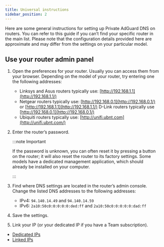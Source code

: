 ```yaml
---
title: Universal instructions
sidebar_position: 2
---
```


Here are some general instructions for setting up Private AdGuard DNS on routers. You can refer to this guide if you can’t find your specific router in the main list. Please note that the configuration details provided here are approximate and may differ from the settings on your particular model.

## Use your router admin panel

1. Open the preferences for your router. Usually you can access them from your browser. Depending on the model of your router, try entering one the following addresses:
    - Linksys and Asus routers typically use: [http://192.168.1.1](http://192.168.1.1/)
    - Netgear routers typically use: [http://192.168.0.1](http://192.168.0.1/) or [http://192.168.1.1](http://192.168.1.1/) D-Link routers typically use [http://192.168.0.1](http://192.168.0.1/)
    - Ubiquiti routers typically use: [http://unifi.ubnt.com](http://unifi.ubnt.com/)
1. Enter the router’s password.

    :::note Important

    If the password is unknown, you can often reset it by pressing a button on the router; it will also reset the router to its factory settings. Some models have a dedicated management application, which should already be installed on your computer.

    :::

1. Find where DNS settings are located in the router’s admin console. Change the listed DNS addresses to the following addresses:
    - IPv4: `94.140.14.49` and `94.140.14.59`
    - IPv6: `2a10:50c0:0:0:0:0:ded:ff` and `2a10:50c0:0:0:0:0:dad:ff`
1. Save the settings.
1. Link your IP (or your dedicated IP if you have a Team subscription).

- [Dedicated IPs](/private-dns/connect-devices/other-options/dedicated-ip.md)
- [Linked IPs](/private-dns/connect-devices/other-options/linked-ip.md)
